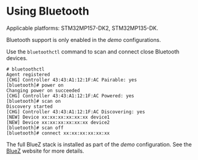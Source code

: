 # Using Bluetooth

Applicable platforms: STM32MP157-DK2, STM32MP135-DK.

Bluetooth support is only enabled in the *demo* configurations.

Use the `bluetoothctl` command to scan and connect close Bluetooth devices.
```
# bluetoothctl
Agent registered
[CHG] Controller 43:43:A1:12:1F:AC Pairable: yes
[bluetooth]# power on
Changing power on succeeded
[CHG] Controller 43:43:A1:12:1F:AC Powered: yes
[bluetooth]# scan on
Discovery started
[CHG] Controller 43:43:A1:12:1F:AC Discovering: yes
[NEW] Device xx:xx:xx:xx:xx:xx device1
[NEW] Device xx:xx:xx:xx:xx:xx device2
[bluetooth]# scan off
[bluetooth]# connect xx:xx:xx:xx:xx:xx
```

The full BlueZ stack is installed as part of the *demo*
configuration. See the [BlueZ](http://www.bluez.org/) website for more
details.